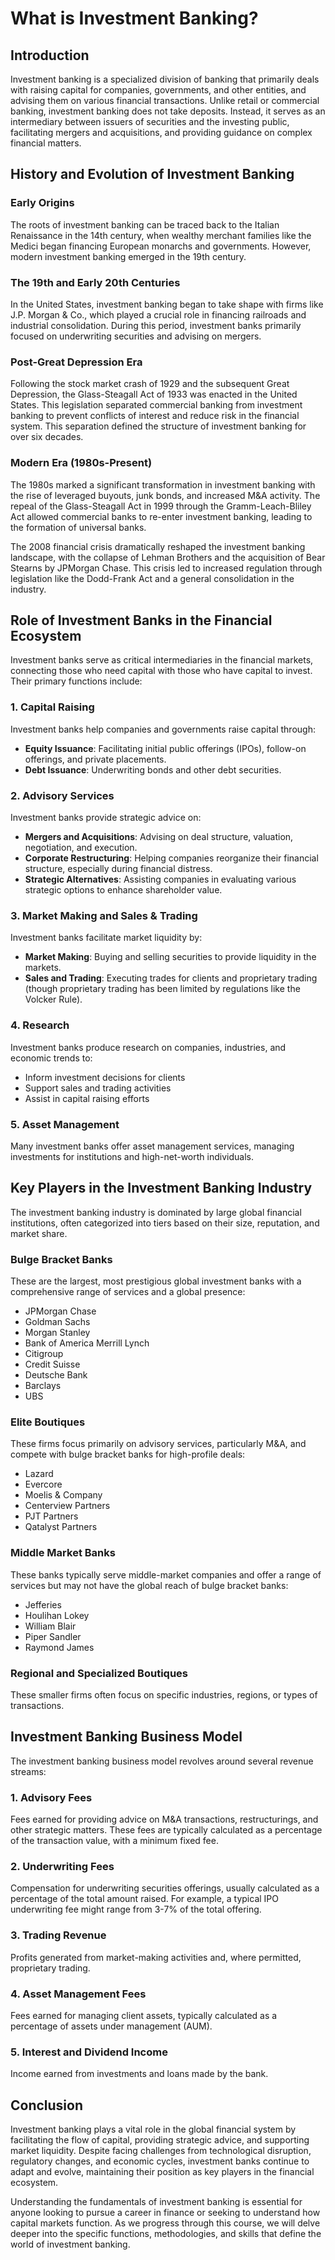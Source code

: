 # What is Investment Banking?

## Introduction

Investment banking is a specialized division of banking that primarily deals with raising capital for companies, governments, and other entities, and advising them on various financial transactions. Unlike retail or commercial banking, investment banking does not take deposits. Instead, it serves as an intermediary between issuers of securities and the investing public, facilitating mergers and acquisitions, and providing guidance on complex financial matters.

## History and Evolution of Investment Banking

### Early Origins

The roots of investment banking can be traced back to the Italian Renaissance in the 14th century, when wealthy merchant families like the Medici began financing European monarchs and governments. However, modern investment banking emerged in the 19th century.

### The 19th and Early 20th Centuries

In the United States, investment banking began to take shape with firms like J.P. Morgan & Co., which played a crucial role in financing railroads and industrial consolidation. During this period, investment banks primarily focused on underwriting securities and advising on mergers.

### Post-Great Depression Era

Following the stock market crash of 1929 and the subsequent Great Depression, the Glass-Steagall Act of 1933 was enacted in the United States. This legislation separated commercial banking from investment banking to prevent conflicts of interest and reduce risk in the financial system. This separation defined the structure of investment banking for over six decades.

### Modern Era (1980s-Present)

The 1980s marked a significant transformation in investment banking with the rise of leveraged buyouts, junk bonds, and increased M&A activity. The repeal of the Glass-Steagall Act in 1999 through the Gramm-Leach-Bliley Act allowed commercial banks to re-enter investment banking, leading to the formation of universal banks.

The 2008 financial crisis dramatically reshaped the investment banking landscape, with the collapse of Lehman Brothers and the acquisition of Bear Stearns by JPMorgan Chase. This crisis led to increased regulation through legislation like the Dodd-Frank Act and a general consolidation in the industry.

## Role of Investment Banks in the Financial Ecosystem

Investment banks serve as critical intermediaries in the financial markets, connecting those who need capital with those who have capital to invest. Their primary functions include:

### 1. Capital Raising

Investment banks help companies and governments raise capital through:

- **Equity Issuance**: Facilitating initial public offerings (IPOs), follow-on offerings, and private placements.
- **Debt Issuance**: Underwriting bonds and other debt securities.

### 2. Advisory Services

Investment banks provide strategic advice on:

- **Mergers and Acquisitions**: Advising on deal structure, valuation, negotiation, and execution.
- **Corporate Restructuring**: Helping companies reorganize their financial structure, especially during financial distress.
- **Strategic Alternatives**: Assisting companies in evaluating various strategic options to enhance shareholder value.

### 3. Market Making and Sales & Trading

Investment banks facilitate market liquidity by:

- **Market Making**: Buying and selling securities to provide liquidity in the markets.
- **Sales and Trading**: Executing trades for clients and proprietary trading (though proprietary trading has been limited by regulations like the Volcker Rule).

### 4. Research

Investment banks produce research on companies, industries, and economic trends to:

- Inform investment decisions for clients
- Support sales and trading activities
- Assist in capital raising efforts

### 5. Asset Management

Many investment banks offer asset management services, managing investments for institutions and high-net-worth individuals.

## Key Players in the Investment Banking Industry

The investment banking industry is dominated by large global financial institutions, often categorized into tiers based on their size, reputation, and market share.

### Bulge Bracket Banks

These are the largest, most prestigious global investment banks with a comprehensive range of services and a global presence:

- JPMorgan Chase
- Goldman Sachs
- Morgan Stanley
- Bank of America Merrill Lynch
- Citigroup
- Credit Suisse
- Deutsche Bank
- Barclays
- UBS

### Elite Boutiques

These firms focus primarily on advisory services, particularly M&A, and compete with bulge bracket banks for high-profile deals:

- Lazard
- Evercore
- Moelis & Company
- Centerview Partners
- PJT Partners
- Qatalyst Partners

### Middle Market Banks

These banks typically serve middle-market companies and offer a range of services but may not have the global reach of bulge bracket banks:

- Jefferies
- Houlihan Lokey
- William Blair
- Piper Sandler
- Raymond James

### Regional and Specialized Boutiques

These smaller firms often focus on specific industries, regions, or types of transactions.

## Investment Banking Business Model

The investment banking business model revolves around several revenue streams:

### 1. Advisory Fees

Fees earned for providing advice on M&A transactions, restructurings, and other strategic matters. These fees are typically calculated as a percentage of the transaction value, with a minimum fixed fee.

### 2. Underwriting Fees

Compensation for underwriting securities offerings, usually calculated as a percentage of the total amount raised. For example, a typical IPO underwriting fee might range from 3-7% of the total offering.

### 3. Trading Revenue

Profits generated from market-making activities and, where permitted, proprietary trading.

### 4. Asset Management Fees

Fees earned for managing client assets, typically calculated as a percentage of assets under management (AUM).

### 5. Interest and Dividend Income

Income earned from investments and loans made by the bank.

## Conclusion

Investment banking plays a vital role in the global financial system by facilitating the flow of capital, providing strategic advice, and supporting market liquidity. Despite facing challenges from technological disruption, regulatory changes, and economic cycles, investment banks continue to adapt and evolve, maintaining their position as key players in the financial ecosystem.

Understanding the fundamentals of investment banking is essential for anyone looking to pursue a career in finance or seeking to understand how capital markets function. As we progress through this course, we will delve deeper into the specific functions, methodologies, and skills that define the world of investment banking.
